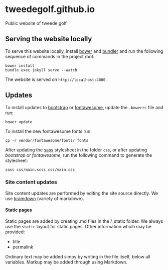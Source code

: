 tweedegolf.github.io
====================

Public website of tweede golf

## Serving the website locally

To serve this website locally, install [bower](http://bower.io/) and [bundler](http://bundler.io/) and run the following sequence of commands in the project root:

    bower install
    bundle exec jekyll serve --watch

The website is served on `http://localhost:4000`.

## Updates

To install updates to [bootstrap](http://getbootstrap.com/) or [fontawesome](http://fortawesome.github.io/Font-Awesome/), update the `.bowerrc` file and run:

    bower update

To install the new fontawesome fonts run:

    cp -r vendor/fontawesome/fonts/ fonts

After updating the [sass](http://sass-lang.com/) stylesheet in the folder `css`, or after updating *bootstrap* or *fontawesome*, run the following command to generate the stylesheet:

    sass css/main.scss css/main.css

### Site content updates

Site content updates are performed by editing the site source directly. We use [kramdown](http://kramdown.gettalong.org/quickref.html) (variety of markdown). 

#### Static pages

Static pages are added by creating .md files in the /_static folder. We always use the `static` layout for static pages. Other information which may be provided:

* title
* permalink

Ordinary text may be added simpy by writing in the file itself, below all variables. Markup may be added through using Markdown.
